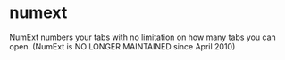 numext
======

NumExt numbers your tabs with no limitation on how many tabs you can open. (NumExt is NO LONGER MAINTAINED since April 2010)
